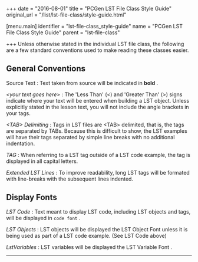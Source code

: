 +++
date = "2016-08-01"
title = "PCGen LST File Class Style Guide"
original_url = "/list/lst-file-class/style-guide.html"

[menu.main]
    identifier = "lst-file-class_style-guide"
    name = "PCGen LST File Class Style Guide"
    parent = "lst-file-class"
    
+++
Unless otherwise stated in the individual LST file class, the following
are a few standard conventions used to make reading these classes
easier.

General Conventions
-------------------

 Source Text 
:   Text taken from source will be indicated in **bold** .

 *&lt;your text goes here&gt;* 
:   The 'Less Than' (&lt;) and 'Greater Than' (&gt;) signs indicate
    where your text will be entered when building a LST object. Unless
    explicitly stated in the lesson text, you will not include the angle
    brackets in your tags.

 *&lt;TAB&gt; Delimiting* 
:   Tags in LST files are &lt;TAB&gt; delimited, that is, the tags are
    separated by TABs. Because this is difficult to show, the LST
    examples will have their tags separated by simple line breaks with
    no additional indentation.

 *TAG* 
:   When referring to a LST tag outside of a LST code example, the tag
    is displayed in all capital letters.

 *Extended LST Lines* 
:   To improve readability, long LST tags will be formated with
    line-breaks with the subsequent lines indented.

Display Fonts
-------------

 *LST Code* 
:   Text meant to display LST code, including LST objects and tags, will
    be displayed in `code font` .

 *LST Objects* 
:   LST objects will be displayed the <span class="lstobj"> LST Object
    Font </span> unless it is being used as part of a LST code example.
    (See LST Code above)

 *LstVariables* 
:   LST variables will be displayed the <span class="lstvar"> LST
    Variable Font </span> .

------------------------------------------------------------------------



